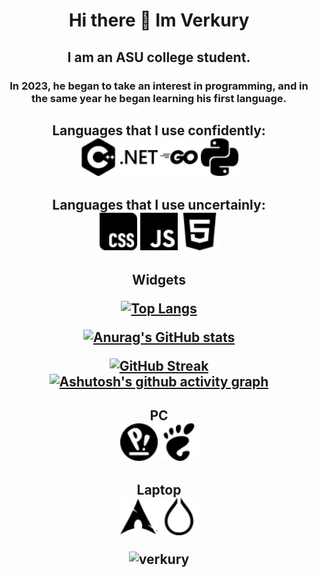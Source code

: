 <h1 align="center"> Hi there 👋 Im Verkury
<h2 align="center"> I am an ASU college student.
<h3 align="center"> In 2023, he began to take an interest in programming, and in the same year he began learning his first language.
<h2 align="center"> Languages that I use confidently:
<div align="centr">
        <img src="imgs/cplusplus.svg" width="60" height="60">
        <img src="imgs/dotnet.svg" width="60" height="60">
        <img src="imgs/go.svg" width="60" height="60">
        <img src="imgs/python.svg" width="60" height="60">
</div>
<h2 align="center"> Languages that I use uncertainly:
<div align="centr">
        <img src="imgs/css.svg" width="60" height="60">
        <img src="imgs/javascript.svg" width="60" height="60">
        <img src="imgs/html5.svg" width="60" height="60">
</div>
<h2 align="center"> Widgets
<div>

[![Top Langs](https://github-readme-stats.vercel.app/api/top-langs/?username=verkury&theme=dark)](https://github.com/anuraghazra/github-readme-stats)
</div>

<div>

[![Anurag's GitHub stats](https://github-readme-stats.vercel.app/api?username=verkury&theme=dark)](https://github.com/anuraghazra/github-readme-stats)
</div>

[![GitHub Streak](https://github-readme-streak-stats.herokuapp.com/?user=verkury&theme=dark)](https://git.io/streak-stats)
[![Ashutosh's github activity graph](https://github-readme-activity-graph.vercel.app/graph?username=verkury&theme=react-dark)](https://github.com/ashutosh00710/github-readme-activity-graph)

<h2 align="center"> PC
<div align="sentr">
    <img src="imgs/popos.svg" width="60" height="60">
    <img src="imgs/gnome.svg" width="60" height="60">
</div>
<h2 align="center"> Laptop
<div align="sentr">
    <img src="imgs/archlinux.svg" width="60" height="60">
    <img src="imgs/hyprland.svg" width="60" height="60">
</div>

<p align="center">
  <img src="https://komarev.com/ghpvc/?username=verkury&label=Profile%20views&color=0e75b6&style=flat" alt="verkury" />
</p>
